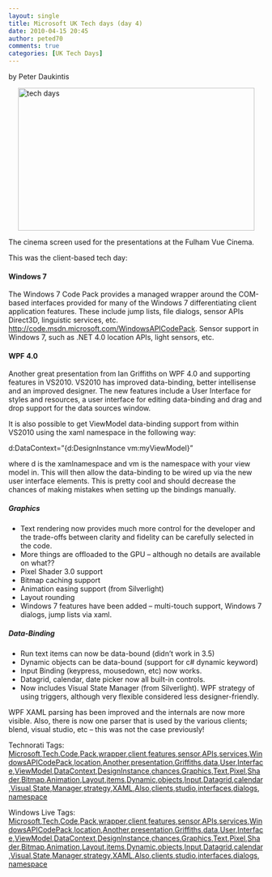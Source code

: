 ```yaml
---
layout: single
title: Microsoft UK Tech days (day 4)
date: 2010-04-15 20:45
author: peted70
comments: true
categories: [UK Tech Days]
---
```

<div id="msgcns!4F1B7368284539E5!208" class="bvMsg"><p>by Peter Daukintis</p> <p><a href="http://peted.azurewebsites.net/wp-content/uploads/2010/09/techdays3.jpg" rel="WLPP"><img style="display:block;float:none;margin-left:auto;margin-right:auto;border-width:0;" title="tech days" border="0" alt="tech days" src="http://peted.azurewebsites.net/wp-content/uploads/2010/09/techdays3.jpg?w=300" width="467" height="282" /></a></p> <p>The cinema screen used for the presentations at the Fulham Vue Cinema. </p> <p>This was the client-based tech day:</p> <h4>Windows 7</h4> <p>The Windows 7 Code Pack provides a managed wrapper around the COM-based interfaces provided for many of the Windows 7 differentiating client application features. These include jump lists, file dialogs, sensor APIs Direct3D, linguistic services, etc. <a title="http://code.msdn.microsoft.com/WindowsAPICodePack" href="http://code.msdn.microsoft.com/WindowsAPICodePack">http://code.msdn.microsoft.com/WindowsAPICodePack</a>. Sensor support in Windows 7, such as .NET 4.0 location APIs, light sensors, etc.</p> <h4>WPF 4.0</h4> <p>Another great presentation from Ian Griffiths on WPF 4.0 and supporting features in VS2010. VS2010 has improved data-binding, better intellisense and an improved designer. The new features include a User Interface for styles and resources, a user interface for editing data-binding and drag and drop support for the data sources window. </p> <p>It is also possible to get ViewModel data-binding support from within VS2010 using the xaml namespace in the following way:</p> <p>d:DataContext=”&#123;d:DesignInstance vm:myViewModel&#125;”</p> <p>where d is the xamlnamespace and vm is the namespace with your view model in. This will then allow the data-binding to be wired up via the new user interface elements. This is pretty cool and should decrease the chances of making mistakes when setting up the bindings manually.</p> <h5>Graphics</h5> <ul> <li>Text rendering now provides much more control for the developer and the trade-offs between clarity and fidelity can be carefully selected in the code.  <li>More things are offloaded to the GPU – although no details are available on what??  <li>Pixel Shader 3.0 support  <li>Bitmap caching support  <li>Animation easing support (from Silverlight)  <li>Layout rounding  <li>Windows 7 features have been added – multi-touch support, Windows 7 dialogs, jump lists via xaml.</li></li></ul> <h5>Data-Binding</h5> <ul> <li>Run text items can now be data-bound (didn’t work in 3.5)  <li>Dynamic objects can be data-bound (support for c# dynamic keyword)  <li>Input Binding (keypress, mousedown, etc) now works.  <li>Datagrid, calendar, date picker now all built-in controls.  <li>Now includes Visual State Manager (from Silverlight). WPF strategy of using triggers, although very flexible considered less designer-friendly.</li></li></ul> <p>WPF XAML parsing has been improved and the internals are now more visible. Also, there is now one parser that is used by the various clients; blend, visual studio, etc – this was not the case previously! </p> <p></p>Technorati Tags: <a href="http://technorati.com/tags/Microsoft" rel="tag">Microsoft</a>,<a href="http://technorati.com/tags/Tech" rel="tag">Tech</a>,<a href="http://technorati.com/tags/Code" rel="tag">Code</a>,<a href="http://technorati.com/tags/Pack" rel="tag">Pack</a>,<a href="http://technorati.com/tags/wrapper" rel="tag">wrapper</a>,<a href="http://technorati.com/tags/client" rel="tag">client</a>,<a href="http://technorati.com/tags/features" rel="tag">features</a>,<a href="http://technorati.com/tags/sensor" rel="tag">sensor</a>,<a href="http://technorati.com/tags/APIs" rel="tag">APIs</a>,<a href="http://technorati.com/tags/services" rel="tag">services</a>,<a href="http://technorati.com/tags/WindowsAPICodePack" rel="tag">WindowsAPICodePack</a>,<a href="http://technorati.com/tags/location" rel="tag">location</a>,<a href="http://technorati.com/tags/Another" rel="tag">Another</a>,<a href="http://technorati.com/tags/presentation" rel="tag">presentation</a>,<a href="http://technorati.com/tags/Griffiths" rel="tag">Griffiths</a>,<a href="http://technorati.com/tags/data" rel="tag">data</a>,<a href="http://technorati.com/tags/User" rel="tag">User</a>,<a href="http://technorati.com/tags/Interface" rel="tag">Interface</a>,<a href="http://technorati.com/tags/ViewModel" rel="tag">ViewModel</a>,<a href="http://technorati.com/tags/DataContext" rel="tag">DataContext</a>,<a href="http://technorati.com/tags/DesignInstance" rel="tag">DesignInstance</a>,<a href="http://technorati.com/tags/chances" rel="tag">chances</a>,<a href="http://technorati.com/tags/Graphics" rel="tag">Graphics</a>,<a href="http://technorati.com/tags/Text" rel="tag">Text</a>,<a href="http://technorati.com/tags/Pixel" rel="tag">Pixel</a>,<a href="http://technorati.com/tags/Shader" rel="tag">Shader</a>,<a href="http://technorati.com/tags/Bitmap" rel="tag">Bitmap</a>,<a href="http://technorati.com/tags/Animation" rel="tag">Animation</a>,<a href="http://technorati.com/tags/Layout" rel="tag">Layout</a>,<a href="http://technorati.com/tags/items" rel="tag">items</a>,<a href="http://technorati.com/tags/Dynamic" rel="tag">Dynamic</a>,<a href="http://technorati.com/tags/objects" rel="tag">objects</a>,<a href="http://technorati.com/tags/Input" rel="tag">Input</a>,<a href="http://technorati.com/tags/Datagrid" rel="tag">Datagrid</a>,<a href="http://technorati.com/tags/calendar" rel="tag">calendar</a>,<a href="http://technorati.com/tags/Visual" rel="tag">Visual</a>,<a href="http://technorati.com/tags/State" rel="tag">State</a>,<a href="http://technorati.com/tags/Manager" rel="tag">Manager</a>,<a href="http://technorati.com/tags/strategy" rel="tag">strategy</a>,<a href="http://technorati.com/tags/XAML" rel="tag">XAML</a>,<a href="http://technorati.com/tags/Also" rel="tag">Also</a>,<a href="http://technorati.com/tags/clients" rel="tag">clients</a>,<a href="http://technorati.com/tags/studio" rel="tag">studio</a>,<a href="http://technorati.com/tags/interfaces" rel="tag">interfaces</a>,<a href="http://technorati.com/tags/dialogs" rel="tag">dialogs</a>,<a href="http://technorati.com/tags/namespace" rel="tag">namespace</a><br /> <p></p>Windows Live Tags: <a href="http://windows.live.com/connect/tag/Microsoft" rel="clubhouseTag">Microsoft</a>,<a href="http://windows.live.com/connect/tag/Tech" rel="clubhouseTag">Tech</a>,<a href="http://windows.live.com/connect/tag/Code" rel="clubhouseTag">Code</a>,<a href="http://windows.live.com/connect/tag/Pack" rel="clubhouseTag">Pack</a>,<a href="http://windows.live.com/connect/tag/wrapper" rel="clubhouseTag">wrapper</a>,<a href="http://windows.live.com/connect/tag/client" rel="clubhouseTag">client</a>,<a href="http://windows.live.com/connect/tag/features" rel="clubhouseTag">features</a>,<a href="http://windows.live.com/connect/tag/sensor" rel="clubhouseTag">sensor</a>,<a href="http://windows.live.com/connect/tag/APIs" rel="clubhouseTag">APIs</a>,<a href="http://windows.live.com/connect/tag/services" rel="clubhouseTag">services</a>,<a href="http://windows.live.com/connect/tag/WindowsAPICodePack" rel="clubhouseTag">WindowsAPICodePack</a>,<a href="http://windows.live.com/connect/tag/location" rel="clubhouseTag">location</a>,<a href="http://windows.live.com/connect/tag/Another" rel="clubhouseTag">Another</a>,<a href="http://windows.live.com/connect/tag/presentation" rel="clubhouseTag">presentation</a>,<a href="http://windows.live.com/connect/tag/Griffiths" rel="clubhouseTag">Griffiths</a>,<a href="http://windows.live.com/connect/tag/data" rel="clubhouseTag">data</a>,<a href="http://windows.live.com/connect/tag/User" rel="clubhouseTag">User</a>,<a href="http://windows.live.com/connect/tag/Interface" rel="clubhouseTag">Interface</a>,<a href="http://windows.live.com/connect/tag/ViewModel" rel="clubhouseTag">ViewModel</a>,<a href="http://windows.live.com/connect/tag/DataContext" rel="clubhouseTag">DataContext</a>,<a href="http://windows.live.com/connect/tag/DesignInstance" rel="clubhouseTag">DesignInstance</a>,<a href="http://windows.live.com/connect/tag/chances" rel="clubhouseTag">chances</a>,<a href="http://windows.live.com/connect/tag/Graphics" rel="clubhouseTag">Graphics</a>,<a href="http://windows.live.com/connect/tag/Text" rel="clubhouseTag">Text</a>,<a href="http://windows.live.com/connect/tag/Pixel" rel="clubhouseTag">Pixel</a>,<a href="http://windows.live.com/connect/tag/Shader" rel="clubhouseTag">Shader</a>,<a href="http://windows.live.com/connect/tag/Bitmap" rel="clubhouseTag">Bitmap</a>,<a href="http://windows.live.com/connect/tag/Animation" rel="clubhouseTag">Animation</a>,<a href="http://windows.live.com/connect/tag/Layout" rel="clubhouseTag">Layout</a>,<a href="http://windows.live.com/connect/tag/items" rel="clubhouseTag">items</a>,<a href="http://windows.live.com/connect/tag/Dynamic" rel="clubhouseTag">Dynamic</a>,<a href="http://windows.live.com/connect/tag/objects" rel="clubhouseTag">objects</a>,<a href="http://windows.live.com/connect/tag/Input" rel="clubhouseTag">Input</a>,<a href="http://windows.live.com/connect/tag/Datagrid" rel="clubhouseTag">Datagrid</a>,<a href="http://windows.live.com/connect/tag/calendar" rel="clubhouseTag">calendar</a>,<a href="http://windows.live.com/connect/tag/Visual" rel="clubhouseTag">Visual</a>,<a href="http://windows.live.com/connect/tag/State" rel="clubhouseTag">State</a>,<a href="http://windows.live.com/connect/tag/Manager" rel="clubhouseTag">Manager</a>,<a href="http://windows.live.com/connect/tag/strategy" rel="clubhouseTag">strategy</a>,<a href="http://windows.live.com/connect/tag/XAML" rel="clubhouseTag">XAML</a>,<a href="http://windows.live.com/connect/tag/Also" rel="clubhouseTag">Also</a>,<a href="http://windows.live.com/connect/tag/clients" rel="clubhouseTag">clients</a>,<a href="http://windows.live.com/connect/tag/studio" rel="clubhouseTag">studio</a>,<a href="http://windows.live.com/connect/tag/interfaces" rel="clubhouseTag">interfaces</a>,<a href="http://windows.live.com/connect/tag/dialogs" rel="clubhouseTag">dialogs</a>,<a href="http://windows.live.com/connect/tag/namespace" rel="clubhouseTag">namespace</a>  </div>
